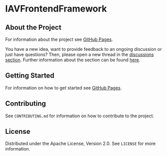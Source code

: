 # IAVFrontendFramework

## About the Project
For information about the project see [GitHub Pages](https://iavofficial.github.io/IAVFrontendFramework/).

You have a new idea, want to provide feedback to an ongoing discussion or just have questions? Then, please open a new thread in the [discussions section](https://github.com/iavofficial/IAVFrontendFramework/discussions). Further information about the section can be found [here](https://github.com/iavofficial/IAVFrontendFramework/discussions/1).

## Getting Started
For information on how to get started see [GitHub Pages](https://iavofficial.github.io/IAVFrontendFramework/).

## Contributing
See `CONTRIBUTING.md` for information on how to contribute to the project.

## License
Distributed under the Apache License, Version 2.0. See `LICENSE` for more information.
